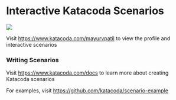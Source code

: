 # Interactive Katacoda Scenarios

[![](http://shields.katacoda.com/katacoda/mayurvpatil/count.svg)](https://www.katacoda.com/mayurvpatil "Get your profile on Katacoda.com")

Visit https://www.katacoda.com/mayurvpatil to view the profile and interactive scenarios

### Writing Scenarios
Visit https://www.katacoda.com/docs to learn more about creating Katacoda scenarios

For examples, visit https://github.com/katacoda/scenario-example
